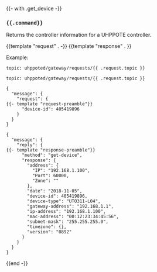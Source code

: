 {{- with .get_device -}}
### `{{.command}}`

Returns the controller information for a UHPPOTE controller.

{{template "request"  . -}}
{{template "response" . }}

Example:
```
topic: uhppoted/gateway/requests/{{ .request.topic }}

topic: uhppoted/gateway/requests/{{ .request.topic }}

{
  "message": {
    "request": {
{{- template "request-preamble"}}
      "device-id": 405419896
    }
  }
}

{
  "message": {
    "reply": {
{{- template "response-preamble"}}
      "method": "get-device",
      "response": {
        "address": {
          "IP": "192.168.1.100",
          "Port": 60000,
          "Zone": ""
        },
        "date": "2018-11-05",
        "device-id": 405419896,
        "device-type": "UTO311-L04",
        "gateway-address": "192.168.1.1",
        "ip-address": "192.168.1.100",
        "mac-address": "00:12:23:34:45:56",
        "subnet-mask": "255.255.255.0",
        "timezone": {},
        "version": "0892"
      }
    }
  }
}
```
{{end -}}


